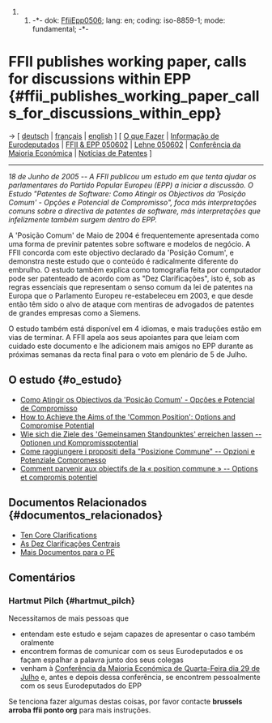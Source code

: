 1.  1.  -\*- dok: [FfiiEpp0506](FfiiEpp0506 "wikilink"); lang: en;
        coding: iso-8859-1; mode: fundamental; -\*-

# FFII publishes working paper, calls for discussions within EPP {#ffii_publishes_working_paper_calls_for_discussions_within_epp}

-\> \[ [ deutsch](FfiiEpp0506De "wikilink") \| [
français](FfiiEpp0506Fr "wikilink") \| [
english](FfiiEpp0506En "wikilink") \] \[ [ O que
Fazer](SwpatgunkaEn "wikilink") \| [ Informação de
Eurodeputados](Plen05En "wikilink") \| [ FFII & EPP
050602](EppHearing050602En "wikilink") \| [ Lehne
050602](EppHearing050602En "wikilink") \| [ Conferência da Maioria
Económica](Konf050629En "wikilink") \| [ Notícias de
Patentes](SwpatcninoEn "wikilink") \]

------------------------------------------------------------------------

*18 de Junho de 2005 \-- A FFII publicou um estudo em que tenta ajudar
os parlamentares do Partido Popular Europeu (EPP) a iniciar a discussão.
O Estudo \"Patentes de Software: Como Atingir os Objectivos da \'Posição
Comum\' - Opções e Potencial de Compromisso\", foca más interpretações
comuns sobre a directiva de patentes de software, más interpretações que
infelizmente também surgem dentro do EPP.*

A \'Posição Comum\' de Maio de 2004 é frequentemente apresentada como
uma forma de previnir patentes sobre software e modelos de negócio. A
FFII concorda com este objectivo declarado da \'Posição Comum\', e
demonstra neste estudo que o conteúdo é radicalmente diferente do
embrulho. O estudo também explica como tomografia feita por computador
pode ser patenteado de acordo com as \"Dez Clarificações\", isto é, sob
as regras essenciais que representam o senso comum da lei de patentes na
Europa que o Parlamento Europeu re-estabeleceu em 2003, e que desde
então têm sido o alvo de ataque com mentiras de advogados de patentes de
grandes empresas como a Siemens.

O estudo também está disponível em 4 idiomas, e mais traduções estão em
vias de terminar. A FFII apela aos seus apoiantes para que leiam com
cuidado este documento e lhe adicionem mais amigos no EPP durante as
próximas semanas da recta final para o voto em plenário de 5 de Julho.

## O estudo {#o_estudo}

-   [Como Atingir os Objectivos da \'Posição Comum\' - Opções e
    Potencial de
    Compromisso](http://www.1407.org/files/20050626/ffiiepp050615.pt.pdf "wikilink")
-   [How to Achieve the Aims of the \'Common Position\': Options and
    Compromise
    Potential](http://swpat.ffii.org/papers/europarl0309/amends05/juri0504/ffiiepp050615.en.pdf "wikilink")
-   [Wie sich die Ziele des \'Gemeinsamen Standpunktes\' erreichen
    lassen \-- Optionen und
    Kompromisspotential](http://swpat.ffii.org/papers/europarl0309/amends05/juri0504/ffiiepp050615.de.pdf "wikilink")
-   [Come raggiungere i propositi della \"Posizione Commune\" \--
    Opzioni e Potenziale
    Compromesso](http://swpat.ffii.org/papers/europarl0309/amends05/juri0504/ffiiepp050615.it.pdf "wikilink")
-   [Comment parvenir aux objectifs de la « position commune » \--
    Options et compromis
    potentiel](http://swpat.ffii.org/papers/europarl0309/amends05/juri0504/ffiiepp050615.fr.pdf "wikilink")

## Documentos Relacionados {#documentos_relacionados}

-   [Ten Core
    Clarifications](http://swpat.ffii.org/papers/europarl0309/amends05/juri0504/ffiiepp050615.en.pdf "wikilink")
-   [As Dez Clarificações
    Centrais](http://swpat.ffii.org/papers/europarl0309/amends05/juri0504/ffiiepp050615.pt.pdf "wikilink")
-   [ Mais Documentos para o PE](Plen05En "wikilink")

## Comentários

### Hartmut Pilch {#hartmut_pilch}

Necessitamos de mais pessoas que

-   entendam este estudo e sejam capazes de apresentar o caso também
    oralmente
-   encontrem formas de comunicar com os seus Eurodeputados e os façam
    espalhar a palavra junto dos seus colegas
-   venham à [ Conferência da Maioria Económica de Quarta-Feira dia 29
    de Julho](Konf050629En "wikilink") e, antes e depois dessa
    conferência, se encontrem pessoalmente com os seus Eurodeputados do
    EPP

Se tenciona fazer algumas destas coisas, por favor contacte **brussels
arroba ffii ponto org** para mais instruções.
